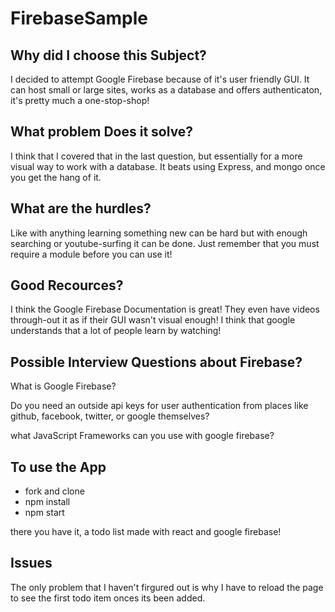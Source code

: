 # FirebaseSample

## Why did I choose this Subject?

I decided to attempt Google Firebase because of it's user friendly GUI. It can host small or large sites, works as a database and offers authenticaton, it's pretty much a one-stop-shop!

## What problem Does it solve?

I think that I covered that in the last question, but essentially for a more visual way to work with a database. It beats using Express, and mongo once you get the hang of it.

## What are the hurdles?

Like with anything learning something new can be hard but with enough searching or youtube-surfing it can be done.
Just remember that you must require a module before you can use it!

## Good Recources?

I think the Google Firebase Documentation is great! They even have videos through-out it as if their GUI wasn't visual enough!
I think that google understands that a lot of people learn by watching!

## Possible Interview Questions about Firebase?

What is Google Firebase?

Do you need an outside api keys for user authentication from places like github, facebook, twitter, or google themselves?

what JavaScript Frameworks can you use with google firebase?

## To use the App

- fork and clone
- npm install
- npm start

there you have it, a todo list made with react and google firebase!

## Issues

The only problem that I haven't firgured out is why I have to reload the page to see the first todo item onces its been added.
